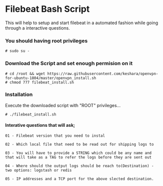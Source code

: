 # Filebeat Bash Script
This will help to setup and start filebeat in a automated fashion while going through a interactive questions.

### You should having root privileges
```
# sudo su -
```

### Download the Script and set enough permision on it
```
# cd /root && wget https://raw.githubusercontent.com/keshara/openvpn-for-ubuntu-1804/master/openvpn_install.sh
# chmod 777 filebeat_install.sh
```

### Installation
Execute the downloaded script with "ROOT" privileges...
```
# ./filebeat_install.sh
```

#### Interative questions that will ask;
```
01 - Filebeat version that you need to instal
```
```
02 - Which local file that need to be read out for shipping logs to
```
```
03 - You will have to provide a STRING which could be any name and that will take as a TAG to refer the logs before they are sent out
```
```
04 - Where should the output logs should be reach to(Destination) - two options: logstash or redis
```
```
05 - IP addresses and a TCP port for the above slected destination.
```
